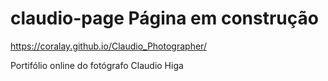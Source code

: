 # claudio-page Página em construção

https://coralay.github.io/Claudio_Photographer/

Portifólio online do fotógrafo Claudio Higa
